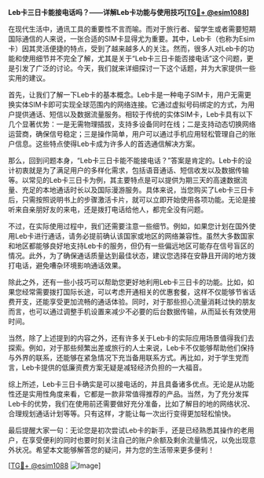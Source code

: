 **Leb卡三日卡能接电话吗？——详解Leb卡功能与使用技巧[[TG💪+ @esim1088](https://t.me/s/esim1088)]**

在现代生活中，通讯工具的重要性不言而喻。而对于旅行者、留学生或者需要短期国际通信的人来说，一张合适的SIM卡显得尤为重要。其中，Leb卡（也称为Esim卡）因其灵活便捷的特点，受到了越来越多人的关注。然而，很多人对Leb卡的功能和使用细节并不完全了解，尤其是关于“Leb卡三日卡能否接电话”这个问题，更是引发了广泛的讨论。今天，我们就来详细探讨一下这个话题，并为大家提供一些实用的建议。

首先，让我们了解一下Leb卡的基本概念。Leb卡是一种电子SIM卡，用户无需更换实体SIM卡即可实现全球范围内的网络连接。它通过虚拟号码绑定的方式，为用户提供通话、短信以及数据流量服务。相较于传统的实体SIM卡，Leb卡具有以下几个显著优势：一是无需物理插拔，支持多设备同时在线；二是支持动态切换网络运营商，确保信号稳定；三是操作简单，用户可以通过手机应用轻松管理自己的账户信息。这些特点使得Leb卡成为许多人的首选通信解决方案。

那么，回到问题本身，“Leb卡三日卡能不能接电话？”答案是肯定的。Leb卡的设计初衷就是为了满足用户的多样化需求，包括语音通话、短信收发以及数据传输等。以常见的Leb卡三日卡为例，其主要特点是可以提供为期三天的高速数据流量、充足的本地通话时长以及国际漫游服务。具体来说，当您购买了Leb卡三日卡后，只需按照说明书上的步骤激活卡片，就可以立即开始使用各项功能。无论是接听来自亲朋好友的来电，还是拨打电话给他人，都完全没有问题。

不过，在实际使用过程中，我们还需要注意一些细节。例如，如果您计划在国外使用Leb卡进行通话，请务必提前确认该国家或地区的网络兼容性。虽然大多数国家和地区都能够良好地支持Leb卡的服务，但仍有一些偏远地区可能存在信号盲区的情况。此外，为了确保通话质量达到最佳状态，建议您选择在安静且开阔的地方拨打电话，避免嘈杂环境影响通话效果。

除此之外，还有一些小技巧可以帮助您更好地利用Leb卡三日卡的功能。比如，如果您经常需要拨打国际长途，可以考虑开通相关的优惠套餐，这样不仅能够节省话费开支，还能享受更加流畅的通话体验。同时，对于那些担心流量消耗过快的朋友而言，也可以通过调整手机设置来减少不必要的后台数据传输，从而延长有效使用时间。

当然，除了上述提到的内容之外，还有许多关于Leb卡的实际应用场景值得我们去探索。例如，对于那些频繁出差或旅行的人士来说，Leb卡不仅能够帮助他们保持与外界的联系，还能够在紧急情况下充当备用联系方式。再比如，对于学生党而言，Leb卡提供的低廉资费方案无疑是减轻经济负担的一大福音。

综上所述，Leb卡三日卡确实是可以接电话的，并且具备诸多优点。无论是从功能性还是实用性角度来看，它都是一款非常值得推荐的产品。当然，为了充分发挥Leb卡的优势，我们在使用前还需要做好充分准备，比如了解目的地的网络状况、合理规划通话计划等等。只有这样，才能让每一次出行变得更加轻松愉快。

最后提醒大家一句：无论您是初次尝试Leb卡的新手，还是已经熟悉其操作的老用户，在享受便利的同时也要时刻关注自己的账户余额及剩余流量情况，以免出现意外状况。希望本文能够解答您的疑问，并为您的生活带来更多便利！

[[TG💪+ @esim1088](https://t.me/s/esim1088) ![Image](https://i.postimg.cc/4NQfJmqS/Snipaste-2025-05-13-00-14-12.png)]